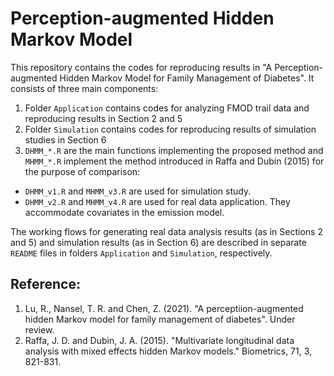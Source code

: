 # Perception-augmented Hidden Markov Model
This repository contains the codes for reproducing results in "A Perception-augmented Hidden Markov Model for Family Management of Diabetes". It consists of three main components:
1. Folder `Application` contains codes for analyzing FMOD trail data and reproducing results in Section 2 and 5
2. Folder `Simulation` contains codes for reproducing results of simulation studies in Section 6
3. `DHMM_*.R` are the main functions implementing the proposed method and `MHMM_*.R` implement the method introduced in Raffa and Dubin (2015) for the purpose of comparison:
  - `DHMM_v1.R` and `MHMM_v3.R` are used for simulation study. 
  - `DHMM_v2.R` and `MHMM_v4.R` are used for real data application. They accommodate covariates in the emission model.  

The working flows for generating real data analysis results (as in Sections 2 and 5) and simulation results (as in Section 6) are described in separate `README` files in folders `Application` and `Simulation`, respectively. 
## Reference:
1. Lu, R., Nansel, T. R. and Chen, Z. (2021). "A perceptiion-augmented hidden Markov model for family management of diabetes". Under review.
2. Raffa, J. D. and Dubin, J. A. (2015). "Multivariate longitudinal data analysis with mixed effects hidden Markov models." Biometrics, 71, 3, 821-831.
